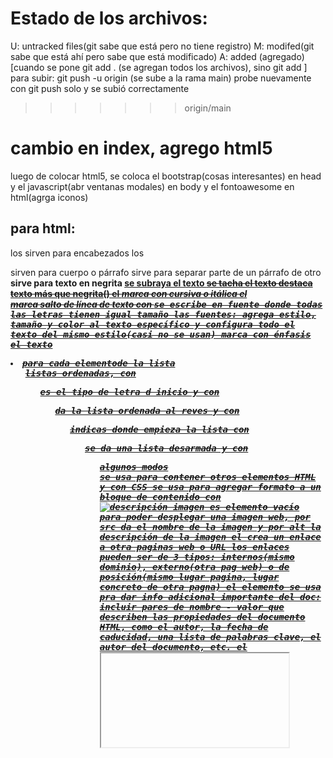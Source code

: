 # Estado de los archivos:
U: untracked files(git sabe que está pero no tiene registro)
M: modifed(git sabe que está ahí pero sabe que está modificado)
A: added (agregado)[cuando se pone git add . (se agregan todos los archivos), sino git add <archivo>]
para subir: git push -u origin (se sube a la rama main)
probe nuevamente con git push solo y se subió correctamente
>>>>>>> origin/main
# cambio en index, agrego html5
luego de colocar html5, se coloca el bootstrap(cosas interesantes) en head y el javascript(abr ventanas modales) en body y el fontoawesome en html(agrga iconos)
## para html:
los <h1-6> sirven para encabezados
los <p> sirven para cuerpo o párrafo
<span> sirve para separar parte de un párrafo de otro
<b> sirve para texto en negrita
<u> se subraya el texto
<strike> se tacha el texto
<strong> destaca texto más que negrita(<b>)
el <i> marca con cursiva o itálica
el <br> marca salto de línea de texto
con <tt> se escribe en fuente donde todas las letras tienen igual tamaño
las fuentes: <font> agrega estilo, tamaño y color al texto específico y <basefont> configura todo el texto del mismo estilo(casi no se usan)
<em> marca con énfasis el texto
<li> para cada elementode la lista
<ol> listas ordenadas, con <ol type="a,A,I,1"> es el tipo de letra d inicio y con <ol reverse> da la lista ordenada al reves y con <ol start="..."> indicas donde empieza la lista
con <ul> se da una lista desarmada y con <ul type> algunos modos
<div> se usa para contener otros elementos HTML y con CSS se usa para agregar formato a un bloque de contenido
con <img src = "imagen.png" alt="descripción imagen"> es elemento vacío para poder desplegar una imagen web, por src da el nombre de la imagen y por alt la descripción de la imagen
el <a href="URL(con o sin dominio)"></a> crea un enlace a otra paginas web o URL
los enlaces pueden ser de 3 tipos: internos(mismo dominio), externo(otra pag web) o de posición(mismo lugar pagina, lugar concreto de otra pagna)
el elemento <meta> se usa pra dar info adicional importante del doc: incluir pares de nombre - valor que describen las propiedades del documento HTML, como el autor, la fecha de caducidad, una lista de palabras clave, el autor del documento, etc.
el <iframe> aparece en cualquier parte del doc y define una región rectangular dentro del doc para mostrar un doc separado
HTML5:
elementos semánticos(con significado):
<header>: especificar contenido de tipo introductorio o un conjunto de enlaces de navegación(encabezados, logo, autoría)
<nav>: sección de una pagina para proporcionar enlaces de navegación
<section>: Una sección es una agrupación temática de 
contenido, normalmente con un encabezado
    <article>.... <aside>(contenido indirectamente relacionao con el principal)
</section>
<footer>..</footer>: pie de página
<form>
<table>
<article>: específica contenido autónomo e independiente
<body> bgcolor: : establece un color para el fondo de la página.
● text: establece un color para el cuerpo del texto.
● alink: establece un color para los enlaces activos o los enlaces seleccionados.
● link: establece un color para el texto vinculado.
● vlink: establece un color para los enlaces visitados, es decir, para el texto vinculado en el que ya ha hecho clic
====
CSS: define conjunto de reglas que permiten describir cada parte que componen estilos CSS, para cambiar los valores predeterminados en html
h1 {propiedad(https://carontestudio.com/blog/listado-de-propiedades-css/) : valor de la propiedad}
selector: se le asigna estilo personalizado
    universal: selecciona todos los elementos de la página
    de tipo o etiqueta: selecciona los elementos de la página que etiqueta HTML coincide con el valor del selector
    descendente: seleciona los elementos que se encuentran dentro de otros
declaración: : especifica los estilos que se aplican a los elementos:
        p span(elemento descendiente) { propiedad: valor;}(selecciona todos los textos)
        h1 span {propiedad: valor;}
para destacar solo un párrafo específico se indica el párrafo desde html por <p class="destacado">...</p> y luego en css .destacado{color:blue;}
para vincular html de css se usa en index.html en <head> con <link rel="stylesheet" href="styles.css">